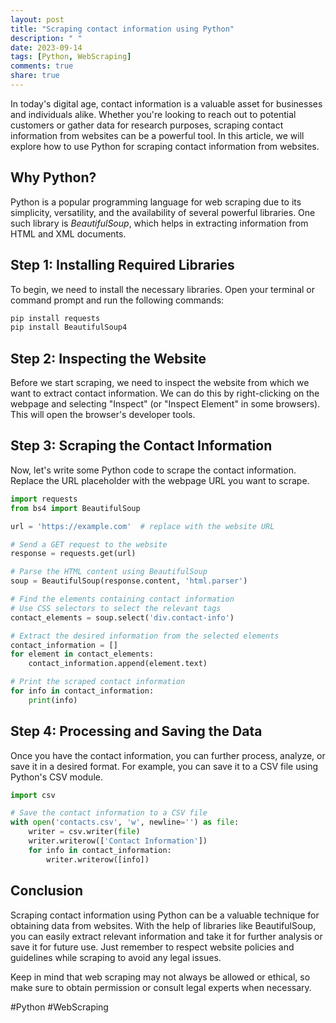 ```yaml
---
layout: post
title: "Scraping contact information using Python"
description: " "
date: 2023-09-14
tags: [Python, WebScraping]
comments: true
share: true
---
```


In today's digital age, contact information is a valuable asset for businesses and individuals alike. Whether you're looking to reach out to potential customers or gather data for research purposes, scraping contact information from websites can be a powerful tool. In this article, we will explore how to use Python for scraping contact information from websites.

## Why Python?

Python is a popular programming language for web scraping due to its simplicity, versatility, and the availability of several powerful libraries. One such library is *BeautifulSoup*, which helps in extracting information from HTML and XML documents.

## Step 1: Installing Required Libraries

To begin, we need to install the necessary libraries. Open your terminal or command prompt and run the following commands:

```python
pip install requests
pip install BeautifulSoup4
```

## Step 2: Inspecting the Website

Before we start scraping, we need to inspect the website from which we want to extract contact information. We can do this by right-clicking on the webpage and selecting "Inspect" (or "Inspect Element" in some browsers). This will open the browser's developer tools.

## Step 3: Scraping the Contact Information

Now, let's write some Python code to scrape the contact information. Replace the URL placeholder with the webpage URL you want to scrape.

```python
import requests
from bs4 import BeautifulSoup

url = 'https://example.com'  # replace with the website URL

# Send a GET request to the website
response = requests.get(url)

# Parse the HTML content using BeautifulSoup
soup = BeautifulSoup(response.content, 'html.parser')

# Find the elements containing contact information
# Use CSS selectors to select the relevant tags
contact_elements = soup.select('div.contact-info')

# Extract the desired information from the selected elements
contact_information = []
for element in contact_elements:
    contact_information.append(element.text)

# Print the scraped contact information
for info in contact_information:
    print(info)
```

## Step 4: Processing and Saving the Data

Once you have the contact information, you can further process, analyze, or save it in a desired format. For example, you can save it to a CSV file using Python's CSV module.

```python
import csv

# Save the contact information to a CSV file
with open('contacts.csv', 'w', newline='') as file:
    writer = csv.writer(file)
    writer.writerow(['Contact Information'])
    for info in contact_information:
        writer.writerow([info])
```

## Conclusion

Scraping contact information using Python can be a valuable technique for obtaining data from websites. With the help of libraries like BeautifulSoup, you can easily extract relevant information and take it for further analysis or save it for future use. Just remember to respect website policies and guidelines while scraping to avoid any legal issues.

Keep in mind that web scraping may not always be allowed or ethical, so make sure to obtain permission or consult legal experts when necessary.

#Python #WebScraping